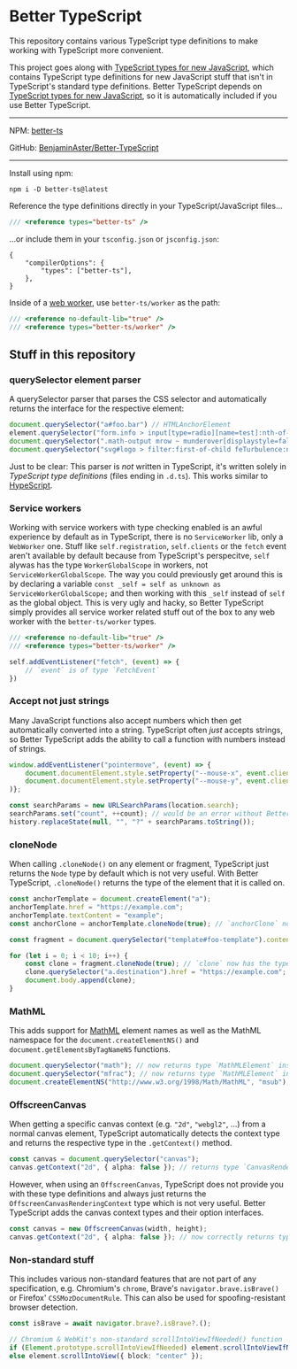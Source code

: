 
# Better TypeScript

This repository contains various TypeScript type definitions to make working with TypeScript more convenient.

This project goes along with [TypeScript types for new JavaScript](https://github.com/BenjaminAster/TypeScript-types-for-new-JavaScript), which contains TypeScript type definitions for new JavaScript stuff that isn't in TypeScript's standard type definitions. Better TypeScript depends on [TypeScript types for new JavaScript](https://github.com/BenjaminAster/TypeScript-types-for-new-JavaScript), so it is automatically included if you use Better TypeScript.

---

NPM: [better-ts](https://www.npmjs.com/package/better-ts)

GitHub: [BenjaminAster/Better-TypeScript](https://github.com/BenjaminAster/Better-TypeScript)

---

Install using npm:
```shell
npm i -D better-ts@latest
```
Reference the type definitions directly in your TypeScript/JavaScript files...
```javascript
/// <reference types="better-ts" />
```
...or include them in your `tsconfig.json` or `jsconfig.json`:
```jsonc
{
	"compilerOptions": {
		"types": ["better-ts"],
	},
}
```
Inside of a [web worker](https://developer.mozilla.org/en-US/docs/Web/API/Web_Workers_API/Using_web_workers), use `better-ts/worker` as the path:
```javascript
/// <reference no-default-lib="true" />
/// <reference types="better-ts/worker" />
```

## Stuff in this repository

### querySelector element parser

A querySelector parser that parses the CSS selector and automatically returns the interface for the respective element:

```typescript
document.querySelector("a#foo.bar") // HTMLAnchorElement
element.querySelector("form.info > input[type=radio][name=test]:nth-of-type(even)") // HTMLInputElement
document.querySelector(".math-output mrow ~ munderover[displaystyle=false]") // MathMLElement
document.querySelector("svg#logo > filter:first-of-child feTurbulence:not([type=fractalNoise])") // SVGFETurbulenceElement
```

Just to be clear: This parser is _not_ written in TypeScript, it's written solely in _TypeScript type definitions_ (files ending in `.d.ts`). This works similar to [HypeScript](https://github.com/ronami/HypeScript).

### Service workers

Working with service workers with type checking enabled is an awful experience by default as in TypeScript, there is no `ServiceWorker` lib, only a `WebWorker` one. Stuff like `self.registration`, `self.clients` or the `fetch` event aren't available by default because from TypeScript's perspecitve, `self` alywas has the type `WorkerGlobalScope` in workers, not `ServiceWorkerGlobalScope`. The way you could previously get around this is by declaring a variable `const _self = self as unknown as ServiceWorkerGlobalScope;` and then working with this `_self` instead of `self` as the global object. This is very ugly and hacky, so Better TypeScript simply provides all service worker related stuff out of the box to any web worker with the `better-ts/worker` types.

```typescript
/// <reference no-default-lib="true" />
/// <reference types="better-ts/worker" />

self.addEventListener("fetch", (event) => {
	// `event` is of type `FetchEvent`
})
```

### Accept not just strings

Many JavaScript functions also accept numbers which then get automatically converted into a string. TypeScript often _just_ accepts strings, so Better TypeScript adds the ability to call a function with numbers instead of strings.

```typescript
window.addEventListener("pointermove", (event) => {
	document.documentElement.style.setProperty("--mouse-x", event.clientX); // would be an error without Better TypeScript
	document.documentElement.style.setProperty("--mouse-y", event.clientY);
)};
```

```typescript
const searchParams = new URLSearchParams(location.search);
searchParams.set("count", ++count); // would be an error without Better TypeScript
history.replaceState(null, "", "?" + searchParams.toString());
```

### cloneNode

When calling `.cloneNode()` on any element or fragment, TypeScript just returns the `Node` type by default which is not very useful. With Better TypeScript, `.cloneNode()` returns the type of the element that it is called on.

```typescript
const anchorTemplate = document.createElement("a");
anchorTemplate.href = "https://example.com";
anchorTemplate.textContent = "example";
const anchorClone = anchorTemplate.cloneNode(true); // `anchorClone` now has the type `HTMLAnchorElement` instead of just `Node`
```

```typescript
const fragment = document.querySelector("template#foo-template").content;

for (let i = 0; i < 10; i++) {
	const clone = fragment.cloneNode(true); // `clone` now has the type `DocumentFragment` instead of just `Node`
	clone.querySelector("a.destination").href = "https://example.com";
	document.body.append(clone);
}
```

### MathML

This adds support for [MathML](https://developer.mozilla.org/en-US/docs/Web/MathML) element names as well as the MathML namespace for the `document.createElementNS()` and `document.getElementsByTagNameNS` functions.

```typescript
document.querySelector("math"); // now returns type `MathMLElement` instead of `Element`
document.querySelector("mfrac"); // now returns type `MathMLElement` instead of `Element`
document.createElementNS("http://www.w3.org/1998/Math/MathML", "msub"); // now returns type `MathMLElement` instead of `Element`
```

### OffscreenCanvas

When getting a specific canvas context (e.g. `"2d"`, `"webgl2"`, ...) from a normal canvas element, TypeScript automatically detects the context type and returns the respective type in the `.getContext()` method.

```typescript
const canvas = document.querySelector("canvas");
canvas.getContext("2d", { alpha: false }); // returns type `CanvasRenderingContext2D` & the options parameter is of type `CanvasRenderingContext2DSettings`
```

However, when using an `OffscreenCanvas`, TypeScript does not provide you with these type definitions and always just returns the `OffscreenCanvasRenderingContext` type which is not very useful. Better TypeScript adds the canvas context types and their option interfaces.

```typescript
const canvas = new OffscreenCanvas(width, height);
canvas.getContext("2d", { alpha: false }); // now correctly returns type `CanvasRenderingContext2D` & the options parameter is of type `OffscreenCanvasRenderingContext2DSettings`
```

### Non-standard stuff

This includes various non-standard features that are not part of any specification, e.g. Chromium's `chrome`, Brave's `navigator.brave.isBrave()` or Firefox' `CSSMozDocumentRule`. This can also be used for spoofing-resistant browser detection.

```typescript
const isBrave = await navigator.brave?.isBrave?.();
```

```typescript
// Chromium & WebKit's non-standard scrollIntoViewIfNeeded() function
if (Element.prototype.scrollIntoViewIfNeeded) element.scrollIntoViewIfNeeded(true);
else element.scrollIntoView({ block: "center" });
```
